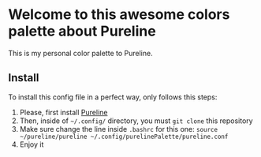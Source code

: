 
# Welcome to this awesome colors palette about Pureline

This is my personal color palette to Pureline. 

## Install 

To install this config file in a perfect way, only follows this steps:

1. Please, first install [Pureline](https://github.com/chris-marsh/pureline) 
2. Then, inside of `~/.config/` directory, you must `git clone` this repository
3. Make sure change the line inside `.bashrc` for this one: 
   `source ~/pureline/pureline ~/.config/purelinePalette/pureline.conf`
4. Enjoy it

